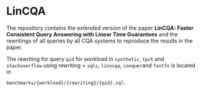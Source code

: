 # LinCQA

The repository contains the extended version of the paper **LinCQA: Faster Consistent Query Answering with Linear Time Guarantees** and the rewritings of all queries by all CQA systems to reproduce the results in the paper.


The rewriting for query ```qid``` for workload in ```synthetic```, ```tpch``` and ```stackoverflow``` using rewriting = ```sqls```, ```linvcqa```, ```conquer```and ```fastfo```  is located in

```
benchmarks/{workload}/{rewriting}/{qid}.sql.
```



